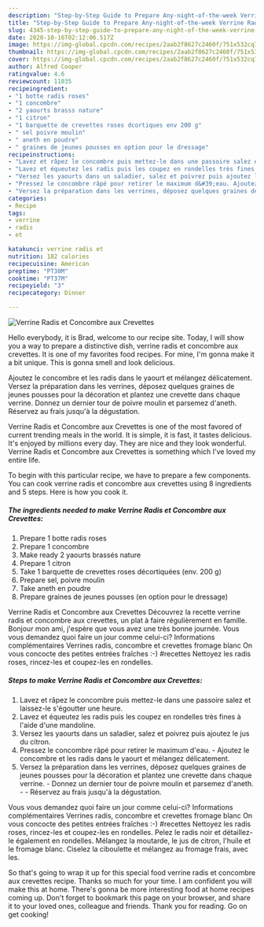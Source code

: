 ```yaml
---
description: "Step-by-Step Guide to Prepare Any-night-of-the-week Verrine Radis et Concombre aux Crevettes"
title: "Step-by-Step Guide to Prepare Any-night-of-the-week Verrine Radis et Concombre aux Crevettes"
slug: 4345-step-by-step-guide-to-prepare-any-night-of-the-week-verrine-radis-et-concombre-aux-crevettes
date: 2020-10-16T02:12:06.517Z
image: https://img-global.cpcdn.com/recipes/2aab2f8627c2460f/751x532cq70/verrine-radis-et-concombre-aux-crevettes-photo-principale-de-la-recette.jpg
thumbnail: https://img-global.cpcdn.com/recipes/2aab2f8627c2460f/751x532cq70/verrine-radis-et-concombre-aux-crevettes-photo-principale-de-la-recette.jpg
cover: https://img-global.cpcdn.com/recipes/2aab2f8627c2460f/751x532cq70/verrine-radis-et-concombre-aux-crevettes-photo-principale-de-la-recette.jpg
author: Alfred Cooper
ratingvalue: 4.6
reviewcount: 11035
recipeingredient:
- "1 botte radis roses"
- "1 concombre"
- "2 yaourts brasss nature"
- "1 citron"
- "1 barquette de crevettes roses dcortiques env 200 g"
- " sel poivre moulin"
- " aneth en poudre"
- " graines de jeunes pousses en option pour le dressage"
recipeinstructions:
- "Lavez et râpez le concombre puis mettez-le dans une passoire salez et laissez-le s&#39;égoutter une heure."
- "Lavez et équeutez les radis puis les coupez en rondelles très fines à l&#39;aide d&#39;une mandoline."
- "Versez les yaourts dans un saladier, salez et poivrez puis ajoutez le jus du citron."
- "Pressez le concombre râpé pour retirer le maximum d&#39;eau. Ajoutez le concombre et les radis dans le yaourt et mélangez délicatement."
- "Versez la préparation dans les verrines, déposez quelques graines de jeunes pousses pour la décoration et plantez une crevette dans chaque verrine. Donnez un dernier tour de poivre moulin et parsemez d&#39;aneth.  Réservez au frais jusqu&#39;à la dégustation."
categories:
- Recipe
tags:
- verrine
- radis
- et

katakunci: verrine radis et 
nutrition: 182 calories
recipecuisine: American
preptime: "PT30M"
cooktime: "PT37M"
recipeyield: "3"
recipecategory: Dinner

---
```



![Verrine Radis et Concombre aux Crevettes](https://img-global.cpcdn.com/recipes/2aab2f8627c2460f/751x532cq70/verrine-radis-et-concombre-aux-crevettes-photo-principale-de-la-recette.jpg)

Hello everybody, it is Brad, welcome to our recipe site. Today, I will show you a way to prepare a distinctive dish, verrine radis et concombre aux crevettes. It is one of my favorites food recipes. For mine, I'm gonna make it a bit unique. This is gonna smell and look delicious.

Ajoutez le concombre et les radis dans le yaourt et mélangez délicatement. Versez la préparation dans les verrines, déposez quelques graines de jeunes pousses pour la décoration et plantez une crevette dans chaque verrine. Donnez un dernier tour de poivre moulin et parsemez d&#39;aneth. Réservez au frais jusqu&#39;à la dégustation.

Verrine Radis et Concombre aux Crevettes is one of the most favored of current trending meals in the world. It is simple, it is fast, it tastes delicious. It's enjoyed by millions every day. They are nice and they look wonderful. Verrine Radis et Concombre aux Crevettes is something which I've loved my entire life.


To begin with this particular recipe, we have to prepare a few components. You can cook verrine radis et concombre aux crevettes using 8 ingredients and 5 steps. Here is how you cook it.

<!--inarticleads1-->

##### The ingredients needed to make Verrine Radis et Concombre aux Crevettes:

1. Prepare 1 botte radis roses
1. Prepare 1 concombre
1. Make ready 2 yaourts brassés nature
1. Prepare 1 citron
1. Take 1 barquette de crevettes roses décortiquées (env. 200 g)
1. Prepare  sel, poivre moulin
1. Take  aneth en poudre
1. Prepare  graines de jeunes pousses (en option pour le dressage)


Verrine Radis et Concombre aux Crevettes Découvrez la recette verrine radis et concombre aux crevettes, un plat à faire régulièrement en famille. Bonjour mon ami, j&#39;espère que vous avez une très bonne journée. Vous vous demandez quoi faire un jour comme celui-ci? Informations complémentaires Verrines radis, concombre et crevettes fromage blanc On vous concocte des petites entrées fraîches :-) #recettes Nettoyez les radis roses, rincez-les et coupez-les en rondelles. 

<!--inarticleads2-->

##### Steps to make Verrine Radis et Concombre aux Crevettes:

1. Lavez et râpez le concombre puis mettez-le dans une passoire salez et laissez-le s&#39;égoutter une heure.
1. Lavez et équeutez les radis puis les coupez en rondelles très fines à l&#39;aide d&#39;une mandoline.
1. Versez les yaourts dans un saladier, salez et poivrez puis ajoutez le jus du citron.
1. Pressez le concombre râpé pour retirer le maximum d&#39;eau. - Ajoutez le concombre et les radis dans le yaourt et mélangez délicatement.
1. Versez la préparation dans les verrines, déposez quelques graines de jeunes pousses pour la décoration et plantez une crevette dans chaque verrine. - Donnez un dernier tour de poivre moulin et parsemez d&#39;aneth. -  - Réservez au frais jusqu&#39;à la dégustation.


Vous vous demandez quoi faire un jour comme celui-ci? Informations complémentaires Verrines radis, concombre et crevettes fromage blanc On vous concocte des petites entrées fraîches :-) #recettes Nettoyez les radis roses, rincez-les et coupez-les en rondelles. Pelez le radis noir et détaillez-le également en rondelles. Mélangez la moutarde, le jus de citron, l&#39;huile et le fromage blanc. Ciselez la ciboulette et mélangez au fromage frais, avec les. 

So that's going to wrap it up for this special food verrine radis et concombre aux crevettes recipe. Thanks so much for your time. I am confident you will make this at home. There's gonna be more interesting food at home recipes coming up. Don't forget to bookmark this page on your browser, and share it to your loved ones, colleague and friends. Thank you for reading. Go on get cooking!
